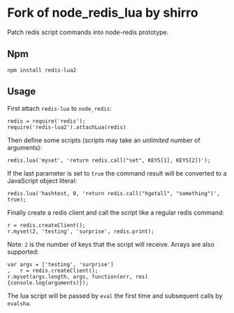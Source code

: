 Fork of **node_redis_lua** by shirro
====================================

Patch redis script commands into node-redis prototype.

## Npm

    npm install redis-lua2

## Usage
First attach `redis-lua` to `node_redis`:

    redis = require('redis');
    require('redis-lua2').attachLua(redis)

Then define some scripts (scripts may take an _unlimited_ number of arguments):

    redis.lua('myset', 'return redis.call("set", KEYS[1], KEYS[2])');

If the last parameter is set to `true` the command result will be converted to a JavaScript
object literal:

    redis.lua('hashtest, 0, 'return redis.call("hgetall", "something")', true);

Finally create a redis client and call the script like a regular redis command:

    r = redis.createClient();
    r.myset(2, 'testing', 'surprise', redis.print);

Note: `2` is the number of keys that the script will receive. Arrays are also supported:

    var args = ['testing', 'surprise']
    ,   r = redis.createClient();
    r.myset(args.length, args, function(err, res){console.log(arguments)});

The lua script will be passed by `eval` the first time and subsequent calls by `evalsha`.
